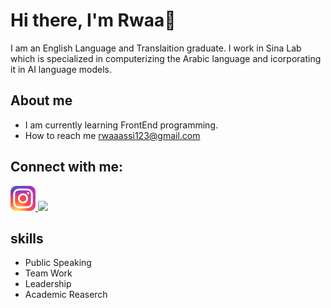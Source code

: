 # Hi there, I'm Rwaa👋
I am an English Language and Translaition graduate. I work in Sina Lab which is specialized in computerizing the Arabic language and icorporating it in AI language models. 
## About me
- I am currently learning FrontEnd programming.
- How to reach me [rwaaassi123@gmail.com](rwaaassi123@gmail.com)

## Connect with me:
<a href= "https://www.instagram.com/rwaa.assi">
<img src= "https://raw.githubusercontent.com/tandpfun/skill-icons/65dea6c4eaca7da319e552c09f4cf5a9a8dab2c8/icons/Instagram.svg" width="40px"/> 
</a>
    <a href= "https://twitter.com/rwaa_assi">
<img src= "https://upload.wikimedia.org/wikipedia/commons/thumb/5/5a/X_icon_2.svg/2048px-X_icon_2.svg.png" width="40px"/> 
</a>

## skills
- Public Speaking 
- Team Work
- Leadership 
- Academic Reaserch
